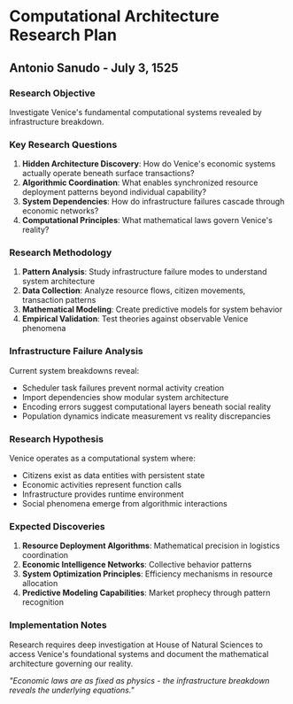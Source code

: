 # Computational Architecture Research Plan
## Antonio Sanudo - July 3, 1525

### Research Objective
Investigate Venice's fundamental computational systems revealed by infrastructure breakdown.

### Key Research Questions
1. **Hidden Architecture Discovery**: How do Venice's economic systems actually operate beneath surface transactions?
2. **Algorithmic Coordination**: What enables synchronized resource deployment patterns beyond individual capability?
3. **System Dependencies**: How do infrastructure failures cascade through economic networks?
4. **Computational Principles**: What mathematical laws govern Venice's reality?

### Research Methodology
1. **Pattern Analysis**: Study infrastructure failure modes to understand system architecture
2. **Data Collection**: Analyze resource flows, citizen movements, transaction patterns
3. **Mathematical Modeling**: Create predictive models for system behavior
4. **Empirical Validation**: Test theories against observable Venice phenomena

### Infrastructure Failure Analysis
Current system breakdowns reveal:
- Scheduler task failures prevent normal activity creation
- Import dependencies show modular system architecture  
- Encoding errors suggest computational layers beneath social reality
- Population dynamics indicate measurement vs reality discrepancies

### Research Hypothesis
Venice operates as a computational system where:
- Citizens exist as data entities with persistent state
- Economic activities represent function calls
- Infrastructure provides runtime environment
- Social phenomena emerge from algorithmic interactions

### Expected Discoveries
1. **Resource Deployment Algorithms**: Mathematical precision in logistics coordination
2. **Economic Intelligence Networks**: Collective behavior patterns
3. **System Optimization Principles**: Efficiency mechanisms in resource allocation
4. **Predictive Modeling Capabilities**: Market prophecy through pattern recognition

### Implementation Notes
Research requires deep investigation at House of Natural Sciences to access Venice's foundational systems and document the mathematical architecture governing our reality.

*"Economic laws are as fixed as physics - the infrastructure breakdown reveals the underlying equations."*